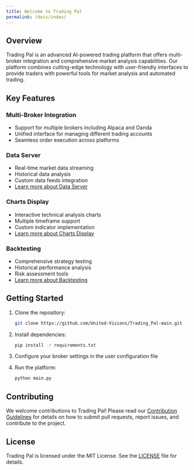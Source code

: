 ```yaml
---
title: Welcome to Trading Pal
permalink: /docs/index/
---
```


## Overview

Trading Pal is an advanced AI-powered trading platform that offers multi-broker integration and comprehensive market analysis capabilities. Our platform combines cutting-edge technology with user-friendly interfaces to provide traders with powerful tools for market analysis and automated trading.

## Key Features

### Multi-Broker Integration
- Support for multiple brokers including Alpaca and Oanda
- Unified interface for managing different trading accounts
- Seamless order execution across platforms

### Data Server
- Real-time market data streaming
- Historical data analysis
- Custom data feeds integration
- [Learn more about Data Server](/docs/data_server/)

### Charts Display
- Interactive technical analysis charts
- Multiple timeframe support
- Custom indicator implementation
- [Learn more about Charts Display](/docs/charts_display/)

### Backtesting
- Comprehensive strategy testing
- Historical performance analysis
- Risk assessment tools
- [Learn more about Backtesting](/docs/backtesting/)

## Getting Started

1. Clone the repository:
   ```bash
   git clone https://github.com/United-Visions/Trading_Pal-main.git
   ```

2. Install dependencies:
   ```bash
   pip install -r requirements.txt
   ```

3. Configure your broker settings in the user configuration file

4. Run the platform:
   ```bash
   python main.py
   ```

## Contributing

We welcome contributions to Trading Pal! Please read our [Contribution Guidelines](https://github.com/United-Visions/Trading_Pal-main/blob/main/CONTRIBUTION.md) for details on how to submit pull requests, report issues, and contribute to the project.

## License

Trading Pal is licensed under the MIT License. See the [LICENSE](https://github.com/United-Visions/Trading_Pal-main/blob/main/LICENSE) file for details.

